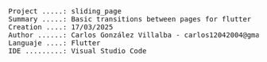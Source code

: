<pre>

Project .....: sliding_page
Summary .....: Basic transitions between pages for flutter
Creation ....: 17/03/2025
Author ......: Carlos González Villalba - carlos12042004@gmail.com
Languaje ....: Flutter
IDE .........: Visual Studio Code

</pre>
